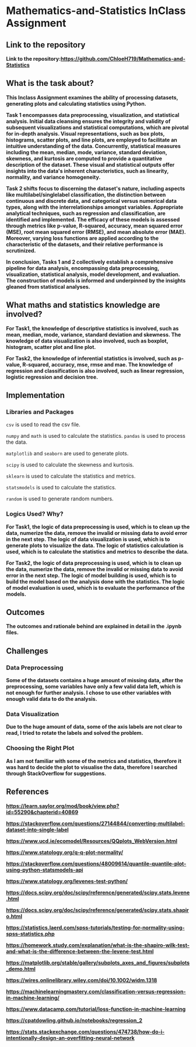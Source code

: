 # Mathematics-and-Statistics InClass Assignment

## Link to the repository

**Link to the repository:https://github.com/ChloeH719/Mathematics-and-Statistics**

## What is the task about?
**This Inclass Assignment examines the ability of processing datasets, generating plots and calculating statistics using Python.**

**Task 1 encompasses data preprocessing, visualization, and statistical analysis. Initial data cleansing ensures the integrity and validity of subsequent visualizations and statistical computations, which are pivotal for in-depth analysis. Visual representations, such as box plots, histograms, scatter plots, and line plots, are employed to facilitate an intuitive understanding of the data. Concurrently, statistical measures including the mean, median, mode, variance, standard deviation, skewness, and kurtosis are computed to provide a quantitative description of the dataset. These visual and statistical outputs offer insights into the data's inherent characteristics, such as linearity, normality, and variance homogeneity.**

**Task 2 shifts focus to discerning the dataset's nature, including aspects like multilabel/singlelabel classification, the distinction between continuous and discrete data, and categorical versus numerical data types, along with the interrelationships amongst variables. Appropriate analytical techniques, such as regression and classification, are identified and implemented. The efficacy of these models is assessed through metrics like p-value, R-squared, accuracy, mean squared error (MSE), root mean squared error (RMSE), and mean absolute error (MAE). Moreover, varying loss functions are applied according to the characteristic of the datasets, and their relative performance is scrutinized.**

**In conclusion, Tasks 1 and 2 collectively establish a comprehensive pipeline for data analysis, encompassing data preprocessing, visualization, statistical analysis, model development, and evaluation. The construction of models is informed and underpinned by the insights gleaned from statistical analyses.**

## What maths and statistics knowledge are involved?

**For Task1, the knowledge of descriptive statistics is involved, such as mean, median, mode, variance, standard deviation and skewness. The knowledge of data visualization is also involved, such as boxplot, histogram, scatter plot and line plot.**

**For Task2, the knowledge of inferential statistics is involved, such as p-value, R-squared, accuracy, mse, rmse and mae. The knowledge of regression and classification is also involved, such as linear regression, logistic regression and decision tree.**

## Implementation

### Libraries and Packages
```csv``` is used to read the csv file.

```numpy``` and ```math``` is used to calculate the statistics.
```pandas``` is used to process the data.

```matplotlib``` and ```seaborn``` are used to generate plots.

```scipy``` is used to calculate the skewness and kurtosis.

```sklearn``` is used to calculate the statistics and metrics.

```statsmodels``` is used to calculate the statistics.

```random``` is used to generate random numbers.

### Logics Used? Why?

**For Task1, the logic of data preprocessing is used, which is to clean up the data, numerize the data, remove the invalid or missing data to avoid error in the next step. The logic of data visualization is used, which is to generate plots to visualize the data. The logic of statistics calculation is used, which is to calculate the statistics and metrics to describe the data.**

**For Task2, the logic of data preprocessing is used, which is to clean up the data, numerize the data, remove the invalid or missing data to avoid error in the next step. The logic of model building is used, which is to build the model based on the analysis done with the statistics. The logic of model evaluation is used, which is to evaluate the performance of the models.**

## Outcomes
**The outcomes and rationale behind are explained in detail in the .ipynb files.**

## Challenges

### Data Preprocessing
**Some of the datasets contains a huge amount of missing data, after the preprocessing, some variables have only a few valid data left, which is not enough for further analysis. I chose to use other variables with enough valid data to do the analysis.**

### Data Visualization
**Due to the huge amount of data, some of the axis labels are not clear to read, I tried to rotate the labels and solved the problem.**

### Choosing the Right Plot
**As I am not familiar with some of the metrics and statistics, therefore it was hard to decide the plot to visualise the data, therefore I searched through StackOverflow for suggestions.**

## References
**https://learn.saylor.org/mod/book/view.php?id=55290&chapterid=40869**

**https://stackoverflow.com/questions/27144844/converting-multilabel-dataset-into-single-label**

**https://www.ucd.ie/ecomodel/Resources/QQplots_WebVersion.html**

**https://www.statology.org/q-q-plot-normality/**

**https://stackoverflow.com/questions/48009614/quantile-quantile-plot-using-python-statsmodels-api**

**https://www.statology.org/levenes-test-python/**

**https://docs.scipy.org/doc/scipy/reference/generated/scipy.stats.levene.html**

**https://docs.scipy.org/doc/scipy/reference/generated/scipy.stats.shapiro.html**

**https://statistics.laerd.com/spss-tutorials/testing-for-normality-using-spss-statistics.php**

**https://homework.study.com/explanation/what-is-the-shapiro-wilk-test-and-what-is-the-difference-between-the-levene-test.html**

**https://matplotlib.org/stable/gallery/subplots_axes_and_figures/subplots_demo.html**

**https://wires.onlinelibrary.wiley.com/doi/10.1002/widm.1318**

**https://machinelearningmastery.com/classification-versus-regression-in-machine-learning/**

**https://www.datacamp.com/tutorial/loss-function-in-machine-learning**

**https://cpatdowling.github.io/notebooks/regression_2**

**https://stats.stackexchange.com/questions/474738/how-do-i-intentionally-design-an-overfitting-neural-network**